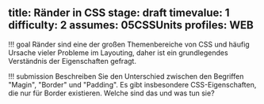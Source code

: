 title: Ränder in CSS
stage: draft
timevalue: 1
difficulty: 2
assumes: 05CSSUnits
profiles: WEB
---
!!! goal
    Ränder sind eine der großen Themenbereiche von CSS und häufig Ursache vieler Probleme
    im Layouting, daher ist ein grundlegendes Verständnis der Eigenschaften gefragt.
    

!!! submission
    Beschreiben Sie den Unterschied zwischen den Begriffen "Magin", "Border" und "Padding".
    Es gibt insbesondere CSS-Eigenschaften, die nur für Border existieren. Welche sind das
    und was tun sie?
